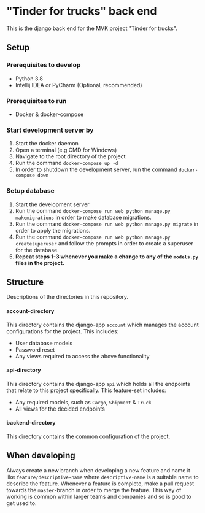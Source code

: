 # "Tinder for trucks" back end
This is the django back end for the MVK project "Tinder for trucks".

## Setup
### Prerequisites to develop
- Python 3.8
- Intellij IDEA or PyCharm (Optional, recommended)

### Prerequisites to run
- Docker & docker-compose

### Start development server by
1. Start the docker daemon
2. Open a terminal (e.g CMD for Windows)
3. Navigate to the root directory of the project
4. Run the command `docker-compose up -d`
5. In order to shutdown the development server, run the command `docker-compose down`

### Setup database
1. Start the development server
2. Run the command `docker-compose run web python manage.py makemigrations` in order to make database migrations.
3. Run the command `docker-compose run web python manage.py migrate` in order to apply the migrations.
4. Run the command `docker-compose run web python manage.py createsuperuser` and follow the prompts in order to create a superuser for the database.
5. **Repeat steps 1-3 whenever you make a change to any of the `models.py` files in the project.**

## Structure
Descriptions of the directories in this repository.
#### account-directory
This directory contains the django-app `account` which manages the account configurations for the project.
This includes:
- User database models
- Password reset
- Any views required to access the above functionality

#### api-directory
This directory contains the django-app `api` which holds all the endpoints that relate to this project specifically.
This feature-set includes:
- Any required models, such as `Cargo`, `Shipment` & `Truck`
- All views for the decided endpoints

#### backend-directory
This directory contains the common configuration of the project.

## When developing
Always create a new branch when developing a new feature and name it like `feature/descriptive-name` where `descriptive-name` is a suitable name to describe the feature.
Whenever a feature is complete, make a pull request towards the `master`-branch in order to merge the feature.
This way of working is common within larger teams and companies and so is good to get used to.